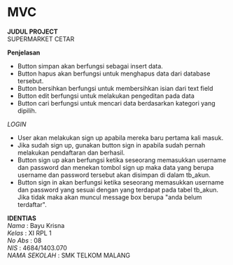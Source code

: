 # MVC 

**JUDUL PROJECT** <br>
SUPERMARKET CETAR <br>

**Penjelasan** <br>
- Button simpan akan berfungsi sebagai insert data. 
- Button hapus akan berfungsi untuk menghapus data  dari database tersebut.
- Button bersihkan berfungsi untuk membersihkan isian dari text field
- Button edit berfungsi untuk melakukan pengeditan pada data
- Button cari berfungsi untuk mencari data berdasarkan kategori yang dipilih.

*LOGIN*
- User akan melakukan sign up apabila mereka baru pertama kali masuk. 
- Jika sudah sign up, gunakan button sign in apabila sudah pernah melakukan pendaftaran dan berhasil. 
- Button sign up akan berfungsi ketika seseorang memasukkan username dan password dan menekan tombol sign up maka data yang berupa username dan password tersebut akan disimpan di dalam tb_akun. 
- Button sign in akan berfungsi ketika seseorang memasukkan username dan password yang sesuai dengan yang terdapat pada tabel tb_akun. Jika tidak maka akan muncul message box berupa "anda belum terdaftar".


**IDENTIAS** <br>
 *Nama*          : Bayu Krisna <br>
 *Kelas*         : XI RPL 1 <br>
 *No Abs*        : 08 <br>
 *NIS*           : 4684/1403.070 <br>
 *NAMA SEKOLAH*  : SMK TELKOM MALANG <br>
